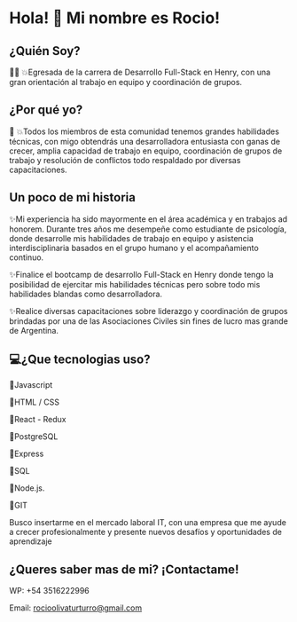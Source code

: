<h1>Hola! 👋 Mi nombre es Rocio!</h1>

<h2>¿Quién Soy?</h2>👩‍💻
💥Egresada de la carrera de Desarrollo Full-Stack en Henry, con una gran orientación al trabajo en equipo y coordinación de grupos.

<h2>¿Por qué yo?</h2> 👀
💥Todos los miembros de esta comunidad tenemos grandes habilidades técnicas, con migo obtendrás una desarrolladora entusiasta con ganas de crecer, amplia capacidad de trabajo en equipo, coordinación de grupos de trabajo y resolución de conflictos todo respaldado por diversas capacitaciones.

<h2>Un poco de mi historia</h2>

✨Mi experiencia ha sido mayormente en el área académica y en trabajos ad honorem. Durante tres años me desempeñe como estudiante de psicología, donde desarrolle mis habilidades de trabajo en equipo y asistencia interdisciplinaria basados en el grupo humano y el acompañamiento continuo.

✨Finalice el bootcamp de desarrollo Full-Stack en Henry donde tengo la posibilidad de ejercitar mis habilidades técnicas pero sobre todo mis habilidades blandas como desarrolladora.

✨Realice diversas capacitaciones sobre liderazgo y coordinación de grupos brindadas por una de las Asociaciones Civiles sin fines de lucro mas grande de Argentina.

<h2>💻¿Que tecnologias uso?</h2>
 
🚀Javascript

🚀HTML / CSS

🚀React - Redux

🚀PostgreSQL

🚀Express

🚀SQL

🚀Node.js.

🚀GIT

Busco insertarme en el mercado laboral IT, con una empresa que me ayude a crecer profesionalmente y presente nuevos desafíos y oportunidades de aprendizaje

<h2>¿Queres saber mas de mi? ¡Contactame!</h2>

WP: +54 3516222996

Email: rocioolivaturturro@gmail.com

